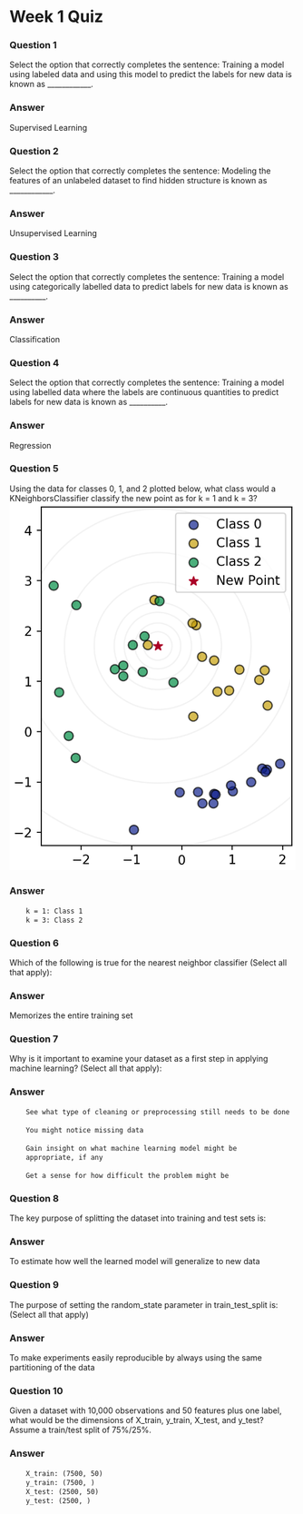 # Week 1 Quiz

### Question 1
Select the option that correctly completes the sentence:
Training a model using labeled data and using this model to predict
the labels for new data is known as ____________.
### Answer
Supervised Learning

### Question 2
Select the option that correctly completes the sentence:
Modeling the features of an unlabeled dataset to find hidden
structure is known as ____________.
### Answer
Unsupervised Learning

### Question 3
Select the option that correctly completes the sentence:
Training a model using categorically labelled data to predict labels
for new data is known as __________.
### Answer
Classification

### Question 4
Select the option that correctly completes the sentence:
Training a model using labelled data where the labels are
continuous quantities to predict labels for new data is known as
__________.
### Answer
Regression

### Question 5
Using the data for classes 0, 1, and 2 plotted below, what class
would a KNeighborsClassifier classify the new point as for k = 1 and
k = 3?
![graph](./temp.png)
### Answer
        k = 1: Class 1
        k = 3: Class 2

### Question 6
Which of the following is true for the nearest neighbor classifier
(Select all that apply):
### Answer
Memorizes the entire training set

### Question 7
Why is it important to examine your dataset as a first step in
applying machine learning? (Select all that apply):
### Answer
        See what type of cleaning or preprocessing still needs to be done

        You might notice missing data

        Gain insight on what machine learning model might be
        appropriate, if any

        Get a sense for how difficult the problem might be

### Question 8
The key purpose of splitting the dataset into training and test sets
is:
### Answer
To estimate how well the learned model will generalize
to new data

### Question 9
The purpose of setting the random_state parameter in
train_test_split is: (Select all that apply)
### Answer
To make experiments easily reproducible by always
using the same partitioning of the data

### Question 10
Given a dataset with 10,000 observations and 50 features plus one
label, what would be the dimensions of X_train, y_train, X_test, and
y_test? Assume a train/test split of 75%/25%.
### Answer
        X_train: (7500, 50)
        y_train: (7500, )
        X_test: (2500, 50)
        y_test: (2500, )